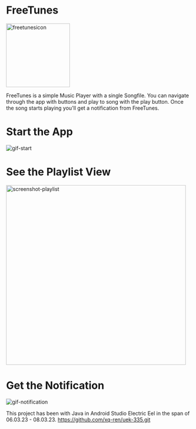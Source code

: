 # FreeTunes

<img width="173" alt="freetunesicon" src="https://user-images.githubusercontent.com/72037034/223674043-d8f54b23-0d04-4468-ad27-74c994a2ac16.png">

FreeTunes is a simple Music Player with a single Songfile.
You can navigate through the app with buttons and play to song with the play button.
Once the song starts playing you'll get a notification from FreeTunes.

# Start the App
![gif-start](https://user-images.githubusercontent.com/72037034/223674335-aea42596-5727-4124-ae07-30835a7a1b39.gif)

# See the Playlist View
<img width="488" alt="screenshot-playlist" src="https://user-images.githubusercontent.com/72037034/223674369-946efa00-a406-49fb-befd-8444a9a9c137.png">

# Get the Notification
![gif-notification](https://user-images.githubusercontent.com/72037034/223674380-4f49b058-15d6-4b5c-b973-bc24be870773.gif)

This project has been with Java in Android Studio Electric Eel in the span of 06.03.23 - 08.03.23. 
https://github.com/xq-ren/uek-335.git 
